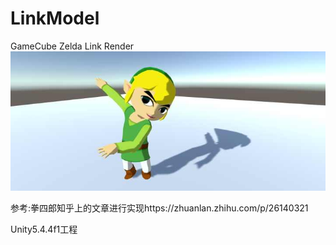 # LinkModel
GameCube Zelda Link Render
![img](ScreenShot.jpg)

参考:拳四郎知乎上的文章进行实现https://zhuanlan.zhihu.com/p/26140321

Unity5.4.4f1工程
